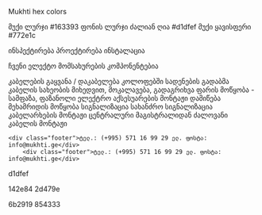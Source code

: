 Mukhti hex colors

მუქი ლურჯი #163393
ფონის ლურჯი ძალიან ღია #d1dfef
მუქი ყავისფერი #772e1c

ინსპექტირება
პროექტირება
ინსტალაცია

ჩვენი ელექტო მომსახურების კომპონენტებია

კაბელების გაყვანა / დაკაბელება
კოლოფებში სადენების გადაბმა კაბელის სახეობის მიხედვით, მოკალავება, გადაგრიხვა
ფარის მოწყობა - სამფაზა, ფაზანოლი
ელექტრო აქსესუარების მონტაჟი
დამიწება
მეხამრიდის მოწყობა
სიგნალიზაცია
სახანძრო სიგნალიზაცია
კაბელარხების მონტაჟი
ცენტრალური მაგისტრალიდან ძალოვანი კაბელის მონტაჟი

    <div class="footer">ტელ.: (+995) 571 16 99 29 ელ. ფოსტა: info@mukhti.ge</div>
        <div class="footer">ტელ.: (+995) 571 16 99 29 ელ. ფოსტა: info@mukhti.ge</div>

d1dfef

142e84
2d479e

6b2919
854333
